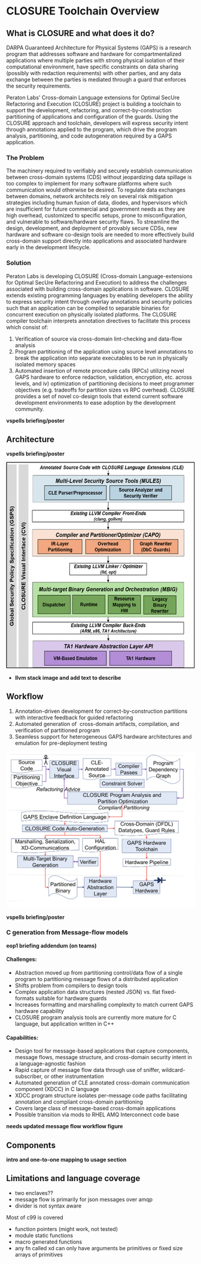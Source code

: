 # CLOSURE Toolchain Overview

## What is CLOSURE and what does it do?

DARPA Guaranteed Architecture for Physical Systems (GAPS) is a research program 
that addresses software and hardware for compartmentalized applications where
multiple parties with strong physical isolation of their computational
environment, have specific constraints on data sharing (possibly with redaction
requirements) with other parties, and any data exchange between the parties is
mediated through a guard that enforces the security requirements.

Peraton Labs' Cross-domain Language extensions for Optimal SecUre Refactoring
and Execution (CLOSURE) project is building a toolchain to support the
development, refactoring, and correct-by-construction partitioning of
applications and configuration of the guards. Using the CLOSURE approach and
toolchain, developers will express security intent through annotations applied
to the program, which drive the program analysis, partitioning, and code
autogeneration required by a GAPS application.

### The Problem

The machinery required to verifiably and securely establish communication between cross-domain systems (CDS) without jeopardizing data spillage is too complex to implement for many software platforms where such communication would otherwise be desired. To regulate data exchanges between domains, network architects rely on several risk mitigation strategies including human fusion of data, diodes, and hypervisors which are insufficient for future commercial and government needs as they are high overhead, customized to specific setups, prone to misconfiguration, and vulnerable to software/hardware security flaws. To streamline the design, development, and deployment of provably secure CDSs, new hardware and software co-design tools are needed to more effectively build cross-domain support directly into applications and associated hardware early in the development lifecycle.

### Solution

Peraton Labs is developing CLOSURE (Cross-domain Language-extensions for Optimal SecUre Refactoring and Execution) to address the challenges associated with building cross-domain applications in software. CLOSURE extends existing programming languages by enabling developers the ability to express security intent through overlay annotations and security policies such that an application can be compiled to separable binaries for concurrent execution on physically isolated platforms.
The CLOSURE compiler toolchain interprets annotation directives to facilitate this process which consist of: 

1. Verification of source via cross-domain lint-checking and data-flow analysis
2. Program partitioning of the application using source level annotations to break the application into separate executables to be run in physically isolated memory spaces
3. Automated insertion of remote procedure calls (RPCs) utilizing novel GAPS hardware to enforce redaction, validation, encryption, etc. across levels, and iv) optimization of partitioning decisions to meet programmer objectives (e.g. tradeoffs for partition sizes vs RPC overhead). CLOSURE provides a set of novel co-design tools that extend current software development environments to ease adoption by the development community.

**vspells briefing/poster**

## Architecture

**vspells briefing/poster**

![arch](docs/C/images/arch.png)

- **llvm stack image and add text to describe**

## Workflow

1. Annotation-driven development for correct-by-construction partitions with interactive feedback for guided refactoring
2. Automated generation of ​
cross-domain artifacts, compilation, and verification of partitioned program
3. Seamless support for heterogeneous GAPS hardware architectures and emulation for pre-deployment testing​​

![workflow](docs/C/images/workflow.png)

**vspells briefing/poster**

### C generation from Message-flow models

**eop1 briefing addendum (on teams)**

#### Challenges:​

- Abstraction moved up from partitioning control/data flow of a single program to partitioning message flows of a distributed application​
- Shifts problem from compilers to design tools​
- Complex application data structures (nested JSON) vs. flat fixed-formats suitable for hardware guards​
- Increases formatting and marshalling complexity to match current GAPS hardware capability​
- CLOSURE program analysis tools are currently more mature for C language, but application written in C++​

#### Capabilities:​

- Design tool for message-based applications that capture components, message flows, message structure, and cross-domain security intent in a language-agnostic fashion​
- Rapid capture of message flow data through use of sniffer, wildcard-subscriber, or other instrumentation​
- Automated generation of CLE annotated cross-domain communication component (XDCC) in C language ​
- XDCC program structure isolates per-message code paths facilitating annotation and compliant cross-domain partitioning​
- Covers large class of message-based cross-domain applications​
- Possible transition via mods to RHEL AMQ Interconnect code base

**needs updated message flow workflow figure** 

## Components

**intro and one-to-one mapping to usage section**

## Limitations and language coverage

- two enclaves??
- message flow is primarily for json messages over amqp
- divider is not syntax aware

Most of c99 is covered 
- function pointers (might work, not tested) 
- module static functions
- macro generated functions
- any fn called xd can only have arguments be primitives or fixed size arrays of primitives